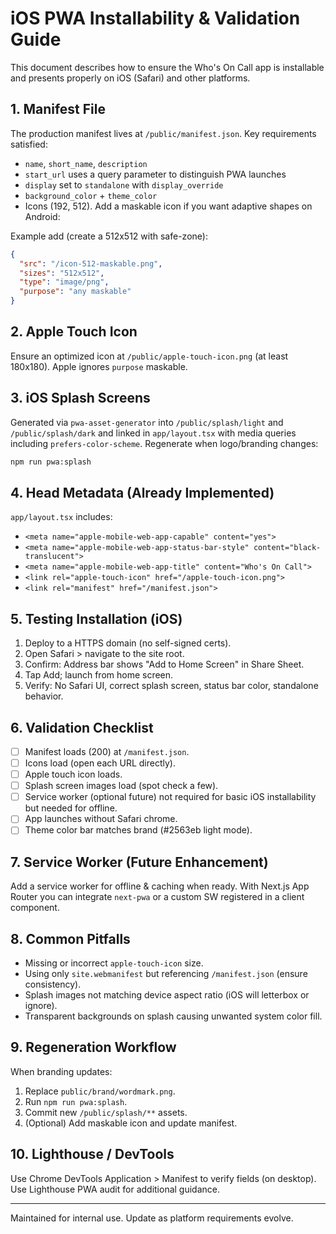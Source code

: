 # iOS PWA Installability & Validation Guide

This document describes how to ensure the Who's On Call app is installable and presents properly on iOS (Safari) and other platforms.

## 1. Manifest File

The production manifest lives at `/public/manifest.json`.
Key requirements satisfied:

- `name`, `short_name`, `description`
- `start_url` uses a query parameter to distinguish PWA launches
- `display` set to `standalone` with `display_override`
- `background_color` + `theme_color`
- Icons (192, 512). Add a maskable icon if you want adaptive shapes on Android:

Example add (create a 512x512 with safe-zone):

```json
{
  "src": "/icon-512-maskable.png",
  "sizes": "512x512",
  "type": "image/png",
  "purpose": "any maskable"
}
```

## 2. Apple Touch Icon

Ensure an optimized icon at `/public/apple-touch-icon.png` (at least 180x180). Apple ignores `purpose` maskable.

## 3. iOS Splash Screens

Generated via `pwa-asset-generator` into `/public/splash/light` and `/public/splash/dark` and linked in `app/layout.tsx` with media queries including `prefers-color-scheme`. Regenerate when logo/branding changes:

```bash
npm run pwa:splash
```

## 4. Head Metadata (Already Implemented)

`app/layout.tsx` includes:

- `<meta name="apple-mobile-web-app-capable" content="yes">`
- `<meta name="apple-mobile-web-app-status-bar-style" content="black-translucent">`
- `<meta name="apple-mobile-web-app-title" content="Who's On Call">`
- `<link rel="apple-touch-icon" href="/apple-touch-icon.png">`
- `<link rel="manifest" href="/manifest.json">`

## 5. Testing Installation (iOS)

1. Deploy to a HTTPS domain (no self-signed certs).
2. Open Safari > navigate to the site root.
3. Confirm: Address bar shows "Add to Home Screen" in Share Sheet.
4. Tap Add; launch from home screen.
5. Verify: No Safari UI, correct splash screen, status bar color, standalone behavior.

## 6. Validation Checklist

- [ ] Manifest loads (200) at `/manifest.json`.
- [ ] Icons load (open each URL directly).
- [ ] Apple touch icon loads.
- [ ] Splash screen images load (spot check a few).
- [ ] Service worker (optional future) not required for basic iOS installability but needed for offline.
- [ ] App launches without Safari chrome.
- [ ] Theme color bar matches brand (#2563eb light mode).

## 7. Service Worker (Future Enhancement)

Add a service worker for offline & caching when ready. With Next.js App Router you can integrate `next-pwa` or a custom SW registered in a client component.

## 8. Common Pitfalls

- Missing or incorrect `apple-touch-icon` size.
- Using only `site.webmanifest` but referencing `/manifest.json` (ensure consistency).
- Splash images not matching device aspect ratio (iOS will letterbox or ignore).
- Transparent backgrounds on splash causing unwanted system color fill.

## 9. Regeneration Workflow

When branding updates:

1. Replace `public/brand/wordmark.png`.
2. Run `npm run pwa:splash`.
3. Commit new `/public/splash/**` assets.
4. (Optional) Add maskable icon and update manifest.

## 10. Lighthouse / DevTools

Use Chrome DevTools Application > Manifest to verify fields (on desktop). Use Lighthouse PWA audit for additional guidance.

---

Maintained for internal use. Update as platform requirements evolve.
